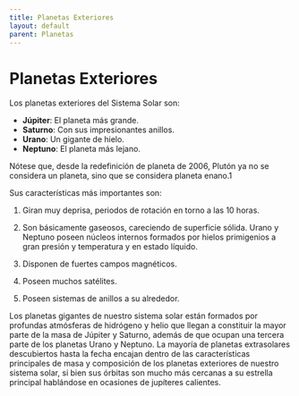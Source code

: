 ```yaml
---
title: Planetas Exteriores
layout: default
parent: Planetas
---
```


# Planetas Exteriores

Los planetas exteriores del Sistema Solar son:

- **Júpiter**: El planeta más grande.
- **Saturno**: Con sus impresionantes anillos.
- **Urano**: Un gigante de hielo.
- **Neptuno**: El planeta más lejano.

Nótese que, desde la redefinición de planeta de 2006, Plutón ya no se considera un planeta, sino que se considera planeta enano.1​

Sus características más importantes son:

1. Giran muy deprisa, periodos de rotación en torno a las 10 horas.
  
2. Son básicamente gaseosos, careciendo de superficie sólida. Urano y Neptuno poseen núcleos internos formados por hielos primigenios a gran presión y temperatura y en estado líquido.

3. Disponen de fuertes campos magnéticos.

4. Poseen muchos satélites.

5. Poseen sistemas de anillos a su alrededor.

Los planetas gigantes de nuestro sistema solar están formados por profundas atmósferas de hidrógeno y helio que llegan a constituir la mayor parte de la masa de Júpiter y Saturno, además de que ocupan una tercera parte de los planetas Urano y Neptuno. La mayoría de planetas extrasolares descubiertos hasta la fecha encajan dentro de las características principales de masa y composición de los planetas exteriores de nuestro sistema solar, si bien sus órbitas son mucho más cercanas a su estrella principal hablándose en ocasiones de jupíteres calientes.
